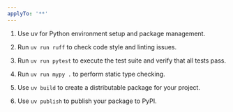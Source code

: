 ```yaml
---
applyTo: '**'
---
```


1. Use uv for Python environment setup and package management.

2. Run `uv run ruff` to check code style and linting issues.

3. Run `uv run pytest` to execute the test suite and verify that all tests pass.

4. Run `uv run mypy .` to perform static type checking.

5. Use `uv build` to create a distributable package for your project.

6. Use `uv publish` to publish your package to PyPI.